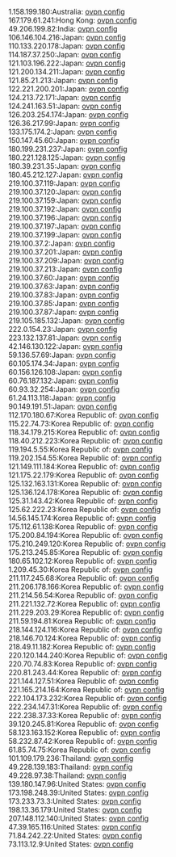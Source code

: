 1.158.199.180:Australia: [ovpn config](vpn/1_158_199_180.ovpn)  
167.179.61.241:Hong Kong: [ovpn config](vpn/167_179_61_241.ovpn)  
49.206.199.82:India: [ovpn config](vpn/49_206_199_82.ovpn)  
106.146.104.216:Japan: [ovpn config](vpn/106_146_104_216.ovpn)  
110.133.220.178:Japan: [ovpn config](vpn/110_133_220_178.ovpn)  
114.187.37.250:Japan: [ovpn config](vpn/114_187_37_250.ovpn)  
121.103.196.222:Japan: [ovpn config](vpn/121_103_196_222.ovpn)  
121.200.134.211:Japan: [ovpn config](vpn/121_200_134_211.ovpn)  
121.85.21.213:Japan: [ovpn config](vpn/121_85_21_213.ovpn)  
122.221.200.201:Japan: [ovpn config](vpn/122_221_200_201.ovpn)  
124.213.72.171:Japan: [ovpn config](vpn/124_213_72_171.ovpn)  
124.241.163.51:Japan: [ovpn config](vpn/124_241_163_51.ovpn)  
126.203.254.174:Japan: [ovpn config](vpn/126_203_254_174.ovpn)  
126.36.217.99:Japan: [ovpn config](vpn/126_36_217_99.ovpn)  
133.175.174.2:Japan: [ovpn config](vpn/133_175_174_2.ovpn)  
150.147.45.60:Japan: [ovpn config](vpn/150_147_45_60.ovpn)  
180.199.231.237:Japan: [ovpn config](vpn/180_199_231_237.ovpn)  
180.221.128.125:Japan: [ovpn config](vpn/180_221_128_125.ovpn)  
180.39.231.35:Japan: [ovpn config](vpn/180_39_231_35.ovpn)  
180.45.212.127:Japan: [ovpn config](vpn/180_45_212_127.ovpn)  
219.100.37.119:Japan: [ovpn config](vpn/219_100_37_119.ovpn)  
219.100.37.120:Japan: [ovpn config](vpn/219_100_37_120.ovpn)  
219.100.37.159:Japan: [ovpn config](vpn/219_100_37_159.ovpn)  
219.100.37.192:Japan: [ovpn config](vpn/219_100_37_192.ovpn)  
219.100.37.196:Japan: [ovpn config](vpn/219_100_37_196.ovpn)  
219.100.37.197:Japan: [ovpn config](vpn/219_100_37_197.ovpn)  
219.100.37.199:Japan: [ovpn config](vpn/219_100_37_199.ovpn)  
219.100.37.2:Japan: [ovpn config](vpn/219_100_37_2.ovpn)  
219.100.37.201:Japan: [ovpn config](vpn/219_100_37_201.ovpn)  
219.100.37.209:Japan: [ovpn config](vpn/219_100_37_209.ovpn)  
219.100.37.213:Japan: [ovpn config](vpn/219_100_37_213.ovpn)  
219.100.37.60:Japan: [ovpn config](vpn/219_100_37_60.ovpn)  
219.100.37.63:Japan: [ovpn config](vpn/219_100_37_63.ovpn)  
219.100.37.83:Japan: [ovpn config](vpn/219_100_37_83.ovpn)  
219.100.37.85:Japan: [ovpn config](vpn/219_100_37_85.ovpn)  
219.100.37.87:Japan: [ovpn config](vpn/219_100_37_87.ovpn)  
219.105.185.132:Japan: [ovpn config](vpn/219_105_185_132.ovpn)  
222.0.154.23:Japan: [ovpn config](vpn/222_0_154_23.ovpn)  
223.132.137.81:Japan: [ovpn config](vpn/223_132_137_81.ovpn)  
42.146.130.122:Japan: [ovpn config](vpn/42_146_130_122.ovpn)  
59.136.57.69:Japan: [ovpn config](vpn/59_136_57_69.ovpn)  
60.105.174.34:Japan: [ovpn config](vpn/60_105_174_34.ovpn)  
60.156.126.108:Japan: [ovpn config](vpn/60_156_126_108.ovpn)  
60.76.187.132:Japan: [ovpn config](vpn/60_76_187_132.ovpn)  
60.93.32.254:Japan: [ovpn config](vpn/60_93_32_254.ovpn)  
61.24.113.118:Japan: [ovpn config](vpn/61_24_113_118.ovpn)  
90.149.191.51:Japan: [ovpn config](vpn/90_149_191_51.ovpn)  
112.170.180.67:Korea Republic of: [ovpn config](vpn/112_170_180_67.ovpn)  
115.22.74.73:Korea Republic of: [ovpn config](vpn/115_22_74_73.ovpn)  
118.34.179.215:Korea Republic of: [ovpn config](vpn/118_34_179_215.ovpn)  
118.40.212.223:Korea Republic of: [ovpn config](vpn/118_40_212_223.ovpn)  
119.194.5.55:Korea Republic of: [ovpn config](vpn/119_194_5_55.ovpn)  
119.202.154.55:Korea Republic of: [ovpn config](vpn/119_202_154_55.ovpn)  
121.149.111.184:Korea Republic of: [ovpn config](vpn/121_149_111_184.ovpn)  
121.175.22.179:Korea Republic of: [ovpn config](vpn/121_175_22_179.ovpn)  
125.132.163.131:Korea Republic of: [ovpn config](vpn/125_132_163_131.ovpn)  
125.136.124.178:Korea Republic of: [ovpn config](vpn/125_136_124_178.ovpn)  
125.31.143.42:Korea Republic of: [ovpn config](vpn/125_31_143_42.ovpn)  
125.62.222.23:Korea Republic of: [ovpn config](vpn/125_62_222_23.ovpn)  
14.56.145.174:Korea Republic of: [ovpn config](vpn/14_56_145_174.ovpn)  
175.112.61.138:Korea Republic of: [ovpn config](vpn/175_112_61_138.ovpn)  
175.200.84.194:Korea Republic of: [ovpn config](vpn/175_200_84_194.ovpn)  
175.210.249.120:Korea Republic of: [ovpn config](vpn/175_210_249_120.ovpn)  
175.213.245.85:Korea Republic of: [ovpn config](vpn/175_213_245_85.ovpn)  
180.65.102.12:Korea Republic of: [ovpn config](vpn/180_65_102_12.ovpn)  
1.209.45.30:Korea Republic of: [ovpn config](vpn/1_209_45_30.ovpn)  
211.117.245.68:Korea Republic of: [ovpn config](vpn/211_117_245_68.ovpn)  
211.206.178.166:Korea Republic of: [ovpn config](vpn/211_206_178_166.ovpn)  
211.214.56.54:Korea Republic of: [ovpn config](vpn/211_214_56_54.ovpn)  
211.221.132.72:Korea Republic of: [ovpn config](vpn/211_221_132_72.ovpn)  
211.229.203.29:Korea Republic of: [ovpn config](vpn/211_229_203_29.ovpn)  
211.59.194.81:Korea Republic of: [ovpn config](vpn/211_59_194_81.ovpn)  
218.144.124.116:Korea Republic of: [ovpn config](vpn/218_144_124_116.ovpn)  
218.146.70.124:Korea Republic of: [ovpn config](vpn/218_146_70_124.ovpn)  
218.49.11.182:Korea Republic of: [ovpn config](vpn/218_49_11_182.ovpn)  
220.120.144.240:Korea Republic of: [ovpn config](vpn/220_120_144_240.ovpn)  
220.70.74.83:Korea Republic of: [ovpn config](vpn/220_70_74_83.ovpn)  
220.81.243.44:Korea Republic of: [ovpn config](vpn/220_81_243_44.ovpn)  
221.144.127.51:Korea Republic of: [ovpn config](vpn/221_144_127_51.ovpn)  
221.165.214.164:Korea Republic of: [ovpn config](vpn/221_165_214_164.ovpn)  
222.104.173.232:Korea Republic of: [ovpn config](vpn/222_104_173_232.ovpn)  
222.234.147.31:Korea Republic of: [ovpn config](vpn/222_234_147_31.ovpn)  
222.238.37.33:Korea Republic of: [ovpn config](vpn/222_238_37_33.ovpn)  
39.120.245.81:Korea Republic of: [ovpn config](vpn/39_120_245_81.ovpn)  
58.123.163.152:Korea Republic of: [ovpn config](vpn/58_123_163_152.ovpn)  
58.232.87.42:Korea Republic of: [ovpn config](vpn/58_232_87_42.ovpn)  
61.85.74.75:Korea Republic of: [ovpn config](vpn/61_85_74_75.ovpn)  
101.109.179.236:Thailand: [ovpn config](vpn/101_109_179_236.ovpn)  
49.228.139.183:Thailand: [ovpn config](vpn/49_228_139_183.ovpn)  
49.228.97.38:Thailand: [ovpn config](vpn/49_228_97_38.ovpn)  
139.180.147.96:United States: [ovpn config](vpn/139_180_147_96.ovpn)  
173.198.248.39:United States: [ovpn config](vpn/173_198_248_39.ovpn)  
173.233.73.3:United States: [ovpn config](vpn/173_233_73_3.ovpn)  
198.13.36.179:United States: [ovpn config](vpn/198_13_36_179.ovpn)  
207.148.112.140:United States: [ovpn config](vpn/207_148_112_140.ovpn)  
47.39.165.116:United States: [ovpn config](vpn/47_39_165_116.ovpn)  
71.84.242.22:United States: [ovpn config](vpn/71_84_242_22.ovpn)  
73.113.12.9:United States: [ovpn config](vpn/73_113_12_9.ovpn)  
